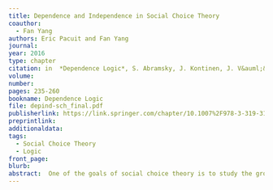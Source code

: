 ```yaml
---
title: Dependence and Independence in Social Choice Theory
coauthor: 
  - Fan Yang
authors: Eric Pacuit and Fan Yang
journal: 
year: 2016
type: chapter
citation: in  *Dependence Logic*, S. Abramsky, J. Kontinen, J. V&auml;&auml;n&auml;nen and H. Vollmer (eds.), Springer,  pp. 235-260
volume:
number:
pages: 235-260
bookname: Dependence Logic
file: depind-sch_final.pdf
publisherlink: https://link.springer.com/chapter/10.1007%2F978-3-319-31803-5_11
preprintlink:
additionaldata:
tags: 
  - Social Choice Theory
  - Logic
front_page:
blurb: 
abstract:  One of the goals of social choice theory is to study the group decision methods that satisfy two types of desiderata. The first type ensures that the group decision depends in the right way on the voters' opinions. The second type ensures that the voters are free to express any opinion, as long as it is an admissible input to the group decision method. Impossibility theorems, such as Arrow's Theorem, point to an interesting tension between these two desiderata. In this paper, we argue that dependence and independence logic offer an interesting new perspective on this aspect of social choice theory. To that end, we develop a version of independence logic that can express Arrow's properties of preference aggregation functions. We then prove that Arrow's Theorem is derivable in a natural deduction system for the first-order consequences of our logic.
---
```

    
